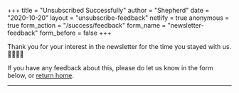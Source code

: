 +++
title = "Unsubscribed Successfully"
author = "Shepherd"
date = "2020-10-20"
layout = "unsubscribe-feedback"
netlify = true
anonymous = true
form_action = "/success/feedback"
form_name = "newsletter-feedback"
form_before = false
+++

Thank you for your interest in the newsletter for the time you stayed with us. 🙇‍♂️🙇‍♀

If you have any feedback about this, please do let us know in the form below, or [return home](/).

---
